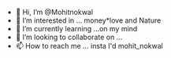 - 👋 Hi, I’m @Mohitnokwal
- 👀 I’m interested in ... money*love and
Nature 
- 🌱 I’m currently learning ...on my mind
- 💞️ I’m looking to collaborate on ...
- 📫 How to reach me ... insta I'd mohit_nokwal

<!---
Mohitnokwal/Mohitnokwal is a ✨ special ✨ repository because its `README.md` (this file) appears on your GitHub profile.
You can click the Preview link to take a look at your changes.
--->
